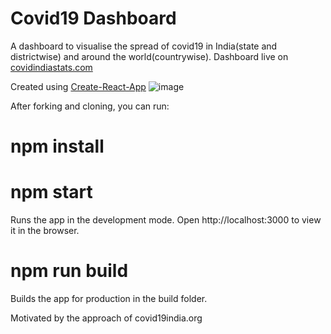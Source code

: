 # Covid19 Dashboard
A dashboard to visualise the spread of covid19 in India(state and districtwise) and around the world(countrywise).
Dashboard live on <a href="https://covidindiastats.com" >covidindiastats.com</a>

Created using <a href="https://reactjs.org/" >Create-React-App</a>
![image](https://github.com/dinezh256/CovidIndiaStats/assets/49403734/c382c8e9-e221-460f-a970-cadd2cc146e6)


After forking and cloning, you can run:

# npm install

# npm start



Runs the app in the development mode.
Open http://localhost:3000 to view it in the browser.

# npm run build
Builds the app for production in the build folder.


Motivated by the approach of covid19india.org

